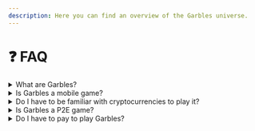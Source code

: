 ```yaml
---
description: Here you can find an overview of the Garbles universe.
---
```


# ❓ FAQ

<details>

<summary>What are Garbles?</summary>

Garbles are cute and funny creatures that originate from garbage. Different garbage types give birth to different garbles species through a process known as "Transmutation". Check how transmutation works on the relative [page](../gameplay/gameplay-overview/transmutation.md).

</details>

<details>

<summary>Is Garbles a mobile game?</summary>

Yes, Garbles is a mobile-first game that will be available on Android and iOS. Join our [**Discord**](https://discord.gg/yKvddrZ25u) if you want to become an early tester and try out the private beta!

</details>

<details>

<summary>Do I have to be familiar with cryptocurrencies to play it?</summary>

Garbles is a crypto game built for everyone, crypto and non-crypto users. Even if you don't know anything about blockchains, you can still play and have fun! A wallet is always required, but you either use one like Phantom, or just signup with a social account and we'll create one for you in the game itself (using Web3auth). You will still own and have custody of all your assets. Easy as that!

</details>

<details>

<summary>Is Garbles a P2E game?</summary>

Completing missions such as eating the evil trash monsters that pollute the map or completing daily challenges will get you rewards in the form of game items, NFT or tokens.&#x20;

</details>

<details>

<summary>Do I have to pay to play Garbles?</summary>

You can start playing Garbles without spending any money! To make the most out of the game though, you will need a small amount of SOL to get a [transmuter](../gameplay/resources/nft/transmuters.md) or mint the [NFT](../gameplay/resources/nft/) that you find around. You can either transfer SOL to your game wallet or use the upcoming credit card integrations if you don't own any crypto outside of the game.&#x20;

</details>
